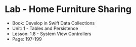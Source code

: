 #  Lab - Home Furniture Sharing

- Book: Develop in Swift Data Collections
- Unit: 1 - Tables and Persistence
- Lesson: 1.8 - System View Controllers
- Page: 197-199

